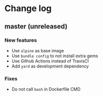 # Change log

## master (unreleased)

### New features

* Use `alpine` as base image
* Use `bundle config` to not install extra gems
* Use Github Actions instead of TravisCI
* Add `yard` as development dependency

### Fixes

* Do not call `bash` in Dockerfile CMD
